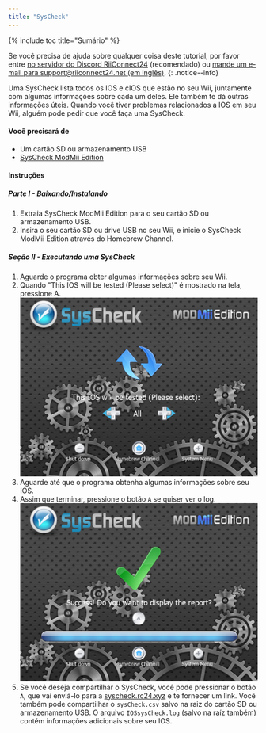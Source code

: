 ```yaml
---
title: "SysCheck"
---
```


{% include toc title="Sumário" %}

Se você precisa de ajuda sobre qualquer coisa deste tutorial, por favor entre [no servidor do Discord RiiConnect24](https://discord.gg/rc24) (recomendado) ou [mande um e-mail para support@riiconnect24.net (em inglês)](mailto:support@riiconnect24.net).
{: .notice--info}

Uma SysCheck lista todos os IOS e cIOS que estão no seu Wii, juntamente com algumas informações sobre cada um deles. Ele também te dá outras informações úteis. Quando você tiver problemas relacionados a IOS em seu Wii, alguém pode pedir que você faça uma SysCheck.

#### Você precisará de

* Um cartão SD ou armazenamento USB
* [SysCheck ModMii Edition](https://hbb1.oscwii.org/hbb/SysCheckME/SysCheckME.zip)

#### Instruções
##### Parte I - Baixando/Instalando

1. Extraia SysCheck ModMii Edition para o seu cartão SD ou armazenamento USB.
2. Insira o seu cartão SD ou drive USB no seu Wii, e inicie o SysCheck ModMii Edition através do Homebrew Channel.

##### Seção II - Executando uma SysCheck

1. Aguarde o programa obter algumas informações sobre seu Wii.
2. Quando "This IOS will be tested (Please select)" é mostrado na tela, pressione A. ![Escolha a IOS](/images/xfb1_n000562_640x480.png)
3. Aguarde até que o programa obtenha algumas informações sobre seu IOS.
4. Assim que terminar, pressione o botão `A` se quiser ver o log. ![Completo](/images/xfb1_n000160_640x480.png)
5. Se você deseja compartilhar o SysCheck, você pode pressionar o botão `A`, que vai enviá-lo para a [syscheck.rc24.xyz](http://syscheck.rc24.xyz/) e te fornecer um link. Você também pode compartilhar o `sysCheck.csv` salvo na raiz do cartão SD ou armazenamento USB. O arquivo `IOSsysCheck.log` (salvo na raíz também) contém informações adicionais sobre seu IOS.
